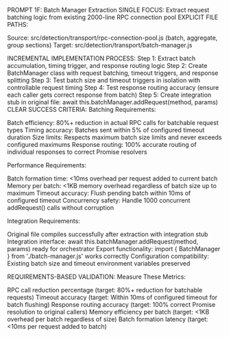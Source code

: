 PROMPT 1F: Batch Manager Extraction
SINGLE FOCUS: Extract request batching logic from existing 2000-line RPC connection pool
EXPLICIT FILE PATHS:

Source: src/detection/transport/rpc-connection-pool.js (batch, aggregate, group sections)
Target: src/detection/transport/batch-manager.js

INCREMENTAL IMPLEMENTATION PROCESS:
Step 1: Extract batch accumulation, timing trigger, and response routing logic
Step 2: Create BatchManager class with request batching, timeout triggers, and response splitting
Step 3: Test batch size and timeout triggers in isolation with controllable request timing
Step 4: Test response routing accuracy (ensure each caller gets correct response from batch)
Step 5: Create integration stub in original file: await this.batchManager.addRequest(method, params)
CLEAR SUCCESS CRITERIA:
Batching Requirements:

Batch efficiency: 80%+ reduction in actual RPC calls for batchable request types
Timing accuracy: Batches sent within 5% of configured timeout duration
Size limits: Respects maximum batch size limits and never exceeds configured maximums
Response routing: 100% accurate routing of individual responses to correct Promise resolvers

Performance Requirements:

Batch formation time: <10ms overhead per request added to current batch
Memory per batch: <1KB memory overhead regardless of batch size up to maximum
Timeout accuracy: Flush pending batch within 10ms of configured timeout
Concurrency safety: Handle 1000 concurrent addRequest() calls without corruption

Integration Requirements:

Original file compiles successfully after extraction with integration stub
Integration interface: await this.batchManager.addRequest(method, params) ready for orchestrator
Export functionality: import { BatchManager } from './batch-manager.js' works correctly
Configuration compatibility: Existing batch size and timeout environment variables preserved

REQUIREMENTS-BASED VALIDATION:
Measure These Metrics:

RPC call reduction percentage (target: 80%+ reduction for batchable requests)
Timeout accuracy (target: Within 10ms of configured timeout for batch flushing)
Response routing accuracy (target: 100% correct Promise resolution to original callers)
Memory efficiency per batch (target: <1KB overhead per batch regardless of size)
Batch formation latency (target: <10ms per request added to batch)